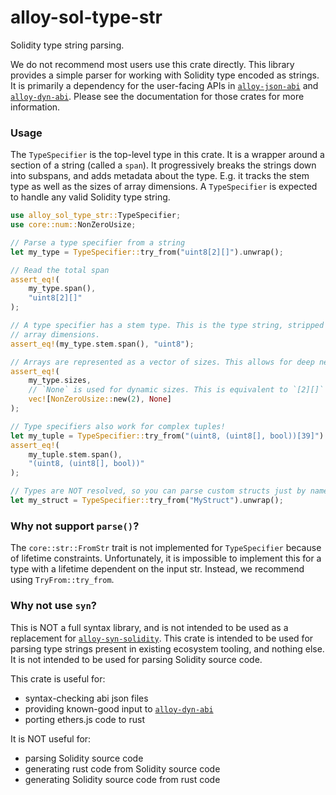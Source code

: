 # alloy-sol-type-str

Solidity type string parsing.

We do not recommend most users use this crate directly. This library provides a
simple parser for working with Solidity type encoded as strings. It is
primarily a dependency for the user-facing APIs in [`alloy-json-abi`] and
[`alloy-dyn-abi`]. Please see the documentation for those crates for
more information.

[`alloy-json-abi`]: https://docs.rs/alloy-json-abi/latest/alloy_json_abi/
[`alloy-dyn-abi`]: https://docs.rs/alloy-dyn-abi/latest/alloy_dyn_abi/

### Usage

The `TypeSpecifier` is the top-level type in this crate. It is a wrapper around
a section of a string (called a `span`). It progressively breaks the strings
down into subspans, and adds metadata about the type. E.g. it tracks the stem
type as well as the sizes of array dimensions. A `TypeSpecifier` is expected to
handle any valid Solidity type string.

```rust
use alloy_sol_type_str::TypeSpecifier;
use core::num::NonZeroUsize;

// Parse a type specifier from a string
let my_type = TypeSpecifier::try_from("uint8[2][]").unwrap();

// Read the total span
assert_eq!(
    my_type.span(),
    "uint8[2][]"
);

// A type specifier has a stem type. This is the type string, stripped of its
// array dimensions.
assert_eq!(my_type.stem.span(), "uint8");

// Arrays are represented as a vector of sizes. This allows for deep nesting.
assert_eq!(
    my_type.sizes,
    // `None` is used for dynamic sizes. This is equivalent to `[2][]`
    vec![NonZeroUsize::new(2), None]
);

// Type specifiers also work for complex tuples!
let my_tuple = TypeSpecifier::try_from("(uint8, (uint8[], bool))[39]").unwrap();
assert_eq!(
    my_tuple.stem.span(),
    "(uint8, (uint8[], bool))"
);

// Types are NOT resolved, so you can parse custom structs just by name.
let my_struct = TypeSpecifier::try_from("MyStruct").unwrap();
```

### Why not support `parse()`?

The `core::str::FromStr` trait is not implemented for `TypeSpecifier` because
of lifetime constraints. Unfortunately, it is impossible to implement this for
a type with a lifetime dependent on the input str. Instead, we recommend using
`TryFrom::try_from`.

### Why not use `syn`?

This is NOT a full syntax library, and is not intended to be used as a
replacement for [`alloy-syn-solidity`]. This crate is intended to be used for
parsing type strings present in existing ecosystem tooling, and nothing else.
It is not intended to be used for parsing Solidity source code.

This crate is useful for:

- syntax-checking abi json files
- providing known-good input to [`alloy-dyn-abi`]
- porting ethers.js code to rust

It is NOT useful for:

- parsing Solidity source code
- generating rust code from Solidity source code
- generating Solidity source code from rust code

[`alloy-syn-solidity`]: https://docs.rs/alloy-syn-solidity/latest/alloy_syn_solidity/
